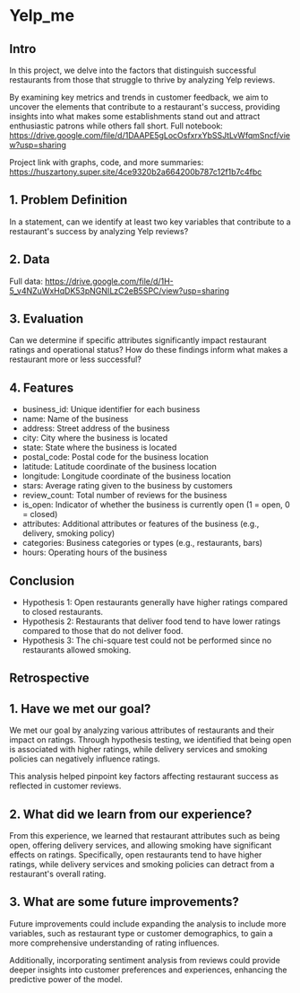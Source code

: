 # Yelp_me

## Intro

In this project, we delve into the factors that distinguish successful restaurants from those that struggle to thrive by analyzing Yelp reviews. 

By examining key metrics and trends in customer feedback, we aim to uncover the elements that contribute to a restaurant's success, providing insights into what makes some establishments stand out and attract enthusiastic patrons while others fall short.
Full notebook: https://drive.google.com/file/d/1DAAPE5gLocOsfxrxYbSSJtLvWfqmSncf/view?usp=sharing

Project link with graphs, code, and more summaries:
https://huszartony.super.site/4ce9320b2a664200b787c12f1b7c4fbc

## 1. Problem Definition
In a statement, can we identify at least two key variables that contribute to a restaurant's success by analyzing Yelp reviews?

## 2. Data
Full data: https://drive.google.com/file/d/1H-5_v4NZuWxHqDK53pNGNILzC2eB5SPC/view?usp=sharing

## 3. Evaluation
Can we determine if specific attributes significantly impact restaurant ratings and operational status? How do these findings inform what makes a restaurant more or less successful?

## 4. Features

* business_id: Unique identifier for each business
* name: Name of the business
* address: Street address of the business
* city: City where the business is located
* state: State where the business is located
* postal_code: Postal code for the business location
* latitude: Latitude coordinate of the business location
* longitude: Longitude coordinate of the business location
* stars: Average rating given to the business by customers
* review_count: Total number of reviews for the business
* is_open: Indicator of whether the business is currently open (1 = open, 0 = closed)
* attributes: Additional attributes or features of the business (e.g., delivery, smoking policy)
* categories: Business categories or types (e.g., restaurants, bars)
* hours: Operating hours of the business

## Conclusion
* Hypothesis 1: Open restaurants generally have higher ratings compared to closed restaurants.
* Hypothesis 2: Restaurants that deliver food tend to have lower ratings compared to those that do not deliver food.
* Hypothesis 3: The chi-square test could not be performed since no restaurants allowed smoking. 

## Retrospective
## 1. Have we met our goal?
We met our goal by analyzing various attributes of restaurants and their impact on ratings. Through hypothesis testing, we identified that being open is associated with higher ratings, while delivery services and smoking policies can negatively influence ratings. 

This analysis helped pinpoint key factors affecting restaurant success as reflected in customer reviews.

## 2. What did we learn from our experience?
From this experience, we learned that restaurant attributes such as being open, offering delivery services, and allowing smoking have significant effects on ratings. Specifically, open restaurants tend to have higher ratings, while delivery services and smoking policies can detract from a restaurant's overall rating. 

## 3. What are some future improvements?
Future improvements could include expanding the analysis to include more variables, such as restaurant type or customer demographics, to gain a more comprehensive understanding of rating influences. 

Additionally, incorporating sentiment analysis from reviews could provide deeper insights into customer preferences and experiences, enhancing the predictive power of the model.
